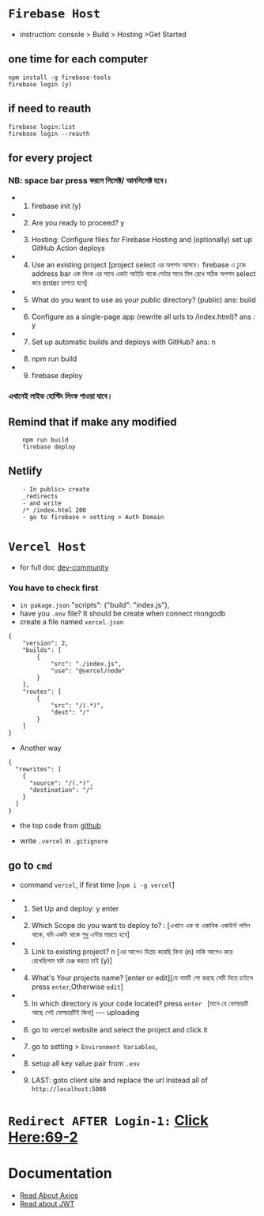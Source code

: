 
# `Firebase Host`
* instruction: console > Build > Hosting >Get Started

## one time for each computer
```
npm install -g firebase-tools
firebase login (y)
```
## if need to reauth
```
firebase login:list
firebase login --reauth
```

## for every project
### NB: space bar press করলে সিলেক্ট/ আনসিলেক্ট হবে। 
* 1. firebase init (y)
     
* 2. Are you ready to proceed? y
* 3. Hosting: Configure files for Firebase Hosting and (optionally) set up GitHub Action deploys
* 4. Use an existing project [project select এর অপশন আসবে। firebase এ ঢুকে address bar এক লিংক এর সাথে একটা আইডি থাকে সেটার সাথে মিল রেখে সঠিক অপশন  select করে enter চাপতে হবে]
* 5. What do you want to use as your public directory? (public) ans: build
* 6. Configure as a single-page app (rewrite all urls to /index.html)? ans : y
* 7. Set up automatic builds and deploys with GitHub? ans: n
* 8. npm run build
* 9. firebase deploy
### এখানেই লাইভ হোস্টিং লিংক পাওয়া যাবে। 
## Remind that if make any modified
```
    npm run build
    firebase deploy
```
## Netlify
```
    - In public> create 
    _redirects
    - and write 
    /* /index.html 200
    - go to firebase > setting > Auth Domain
```

# `Vercel Host`
* for full doc [dev-community](https://dev.to/shafia/some-common-vercel-errors-548i?fbclid=IwAR1pKP78FHbAIGuqgg-DGiQBbQQf68fHiwYivx0FlgA-bXpwNlc2S5YGvTI)
### You have to check first
* `in pakage.json` "scripts": {"build": "index.js"},
* have you `.env` file? It should be create when connect mongodb
* create a file named `vercel.json`
```
{
    "version": 2,
    "builds": [
        {
            "src": "./index.js",
            "use": "@vercel/node"
        }
    ],
    "routes": [
        {
            "src": "/(.*)",
            "dest": "/"
        }
    ]
}
```
* Another way
```
{
  "rewrites": [
    {
      "source": "/(.*)",
      "destination": "/"
    }
  ]
}
```
* the top code from [github](https://github.com/JaberChowdhury/ColorCodeGenerator/blob/main/vercel.json?fbclid=IwAR3443FmqwI8IEbRSvdntUVk-DPCnE0Wt7F_uOc9mx6l4X0Omqx2qmxOr7U)


* write `.vercel` in `.gitignore`
## go to `cmd`
* command `vercel`,  if first time [`npm i -g vercel`]

* 1. Set Up and deploy: y enter
* 2. Which Scope do you want to deploy to? : [এখানে এক বা একাধিক একাউন্ট লগিন থাকে, যদি একটা থাকে শুধু এন্টার মারতে হবে]
* 3. Link to existing project? n [এর আগেও ডিপ্লয় করেছি কিনা (n) নাকি আগেও করে রেখেছিলাম যাষ্ট চেঞ্জ করতে চাই (y)]
* 4. What's Your projects name? [enter or edit][যে নামটি শো করছে সেটি দিতে চাইলে press `enter`,Otherwise `edit`]
* 5. In which directory is your code located? press `enter ` [মানে যে ফোল্ডারটি আছে সেই ফোল্ডারটিই কিনা]
--- uploading
* 6. go to vercel website and select the project and click it
* 7. go to setting > `Environment Variables`,
* 8. setup all key value pair from `.env`
* 9. LAST: goto client site and replace  the url instead all of `http://localhost:5000`

# `Redirect AFTER Login-1:` [Click Here:69-2](https://web.programming-hero.com/web-6/video/web-6-69-2-recap-auth-redirect-after-successful-login)


# Documentation
* [Read About Axios](https://axios-http.com/docs/intro)
* [Read about JWT](https://jwt.io/introduction)

